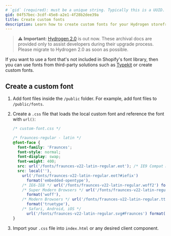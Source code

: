 ```yaml
---
# `gid` (required): must be a unique string. Typically this is a UUID. (Use https://www.uuidgenerator.net if creating manually)
gid: 04f57bec-3cdf-45e8-a2e1-4f28b2dee39a
title: Create custom fonts
description: Learn how to create custom fonts for your Hydrogen storefront.
---
```


> ⚠️ **Important:** [Hydrogen 2.0](https://hydrogen.shopify.dev) is out now. These archival docs are provided only to assist developers during their upgrade process. Please migrate to Hydrogen 2.0 as soon as possible.


If you want to use a font that's not included in Shopify's font library, then you can use fonts from third-party solutions such as [Typekit](https://fonts.adobe.com/fonts) or create custom fonts.

## Create a custom font

1. Add font files inside the `/public` folder. For example, add font files to `/public/fonts`.
2. Create a `.css` file that loads the local custom font and reference the font with `url()`:

    ```css
    /* custom-font.css */

    /* fraunces-regular - latin */
    @font-face {
      font-family: 'Fraunces';
      font-style: normal;
      font-display: swap;
      font-weight: 400;
      src: url('/fonts/fraunces-v22-latin-regular.eot'); /* IE9 Compat Modes */
      src: local(''),
        url('/fonts/fraunces-v22-latin-regular.eot?#iefix')
          format('embedded-opentype'),
        /* IE6-IE8 */ url('/fonts/fraunces-v22-latin-regular.woff2') format('woff2'),
        /* Super Modern Browsers */ url('/fonts/fraunces-v22-latin-regular.woff')
          format('woff'),
        /* Modern Browsers */ url('/fonts/fraunces-v22-latin-regular.ttf')
          format('truetype'),
        /* Safari, Android, iOS */
          url('/fonts/fraunces-v22-latin-regular.svg#Fraunces') format('svg'); /* Legacy iOS */
    }
    ```



3. Import your `.css` file into `index.html` or any desired client component.
